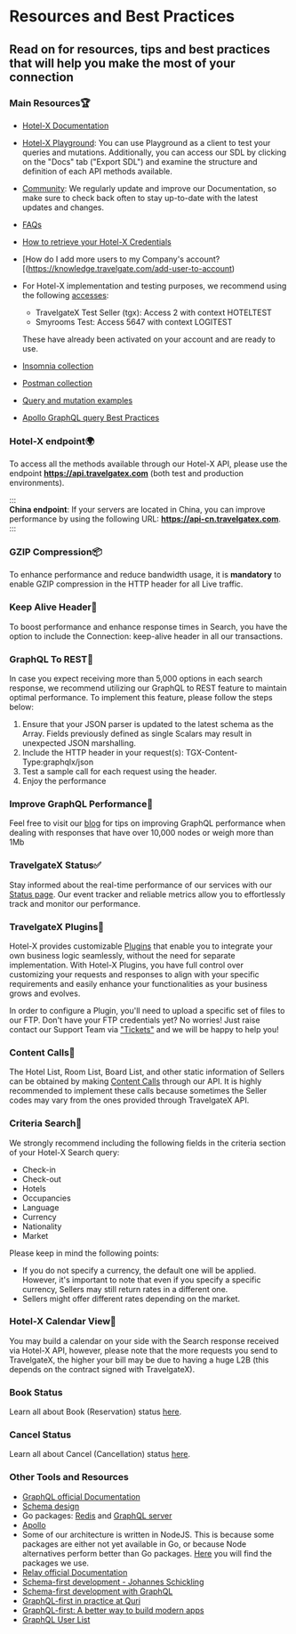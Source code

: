 ﻿---
sidebar_position: 5
---

# Resources and Best Practices

## Read on for resources, tips and best practices that will help you make the most of your connection

### Main Resources🏆

- [Hotel-X Documentation](https://docs.travelgatex.com/connectiontypesbuyers/hotel-x/)
- [Hotel-X Playground](https://api.travelgatex.com/playground): You can use Playground as a client to test your queries and mutations. Additionally, you can access our SDL by clicking on the "Docs" tab ("Export SDL") and examine the structure and definition of each API methods available.
- [Community](https://knowledge.travelgate.com/tgx-community): We regularly update and improve our Documentation, so make sure to check back often to stay up-to-date with the latest updates and changes.
- [FAQs](https://knowledge.travelgatex.com/faqs)
- [How to retrieve your Hotel-X Credentials](https://knowledge.travelgatex.com/hotel-x-credentials)
- [How do I add more users to my Company's account?[(https://knowledge.travelgate.com/add-user-to-account)
- For Hotel-X implementation and testing purposes, we recommend using the following [accesses](https://knowledge.travelgatex.com/hotel-x-credentials):
	- TravelgateX Test Seller (tgx): Access 2 with context HOTELTEST
	- Smyrooms Test: Access 5647 with context LOGITEST		


	These have already been activated on your account and are ready to use.

- [Insomnia collection](https://2825176.fs1.hubspotusercontent-na1.net/hubfs/2825176/Insomnia%20Customers%202023.json)
- [Postman collection](https://2825176.fs1.hubspotusercontent-na1.net/hubfs/2825176/Hotel-X.postman_collection%20Customers%202023.json)
- [Query and mutation examples](https://2825176.fs1.hubspotusercontent-na1.net/hubfs/2825176/Examples%20Customers%202023.docx)
- [Apollo GraphQL query Best Practices](https://www.apollographql.com/docs/react/data/operation-best-practices/)

### Hotel-X endpoint🌍

To access all the methods available through our Hotel-X API, please use the endpoint **https://api.travelgatex.com** (both test and production environments).

:::  
**China endpoint**: If your servers are located in China, you can improve performance by using the following URL: **https://api-cn.travelgatex.com**.
:::

### GZIP Compression📦
To enhance performance and reduce bandwidth usage, it is **mandatory** to enable GZIP compression in the HTTP header for all Live traffic.

### Keep Alive Header🔎
To boost performance and enhance response times in Search, you have the option to include the Connection: keep-alive header in all our transactions.

### GraphQL To REST🔋

In case you expect receiving more than 5,000 options in each search response, we recommend utilizing our GraphQL to REST feature to maintain optimal performance.
To implement this feature, please follow the steps below:
1. Ensure that your JSON parser is updated to the latest schema as the Array. Fields previously defined as single Scalars may result in unexpected JSON marshalling.
1. Include the HTTP header in your request(s): TGX-Content-Type:graphqlx/json
1. Test a sample call for each request using the header.
1. Enjoy the performance

### Improve GraphQL Performance🏅

Feel free to visit our [blog](https://blog.travelgatex.com/en/how-to-improve-graphql-performance) for tips on improving GraphQL performance when dealing with responses that have over 10,000 nodes or weigh more than 1Mb

### TravelgateX Status✅

Stay informed about the real-time performance of our services with our [Status page](https://status.travelgatex.com/). Our event tracker and reliable metrics allow you to effortlessly track and monitor our performance.

### TravelgateX Plugins🔨
Hotel-X provides customizable [Plugins](https://docs.travelgatex.com/connectiontypesbuyers/hotel-x/plugins/) that enable you to integrate your own business logic seamlessly, without the need for separate implementation. With Hotel-X Plugins, you have full control over customizing your requests and responses to align with your specific requirements and easily enhance your functionalities as your business grows and evolves.

In order to configure a Plugin, you'll need to upload a specific set of files to our FTP. Don't have your FTP credentials yet? No worries! Just raise contact our Support Team via ["Tickets"](https://app.travelgatex.com/tickets) and we will be happy to help you!


### Content Calls🏨

The Hotel List, Room List, Board List, and other static information of Sellers can be obtained by making [Content Calls](https://docs.travelgatex.com/connectiontypesbuyers/hotel-x/methods/staticcontent/) through our API. It is highly recommended to implement these calls because sometimes the Seller codes may vary from the ones provided through TravelgateX API.

### Criteria Search🔎
We strongly recommend including the following fields in the criteria section of your Hotel-X Search query:
- Check-in
- Check-out
- Hotels
- Occupancies
- Language
- Currency
- Nationality
- Market

Please keep in mind the following points:
- If you do not specify a currency, the default one will be applied.  However, it's important to note that even if you specify a specific currency, Sellers may still return rates in a different one.
- Sellers might offer different rates depending on the market.

### Hotel-X Calendar View📅
You may build a calendar on your side with the Search response received via Hotel-X API, however, please note that the more requests you send to TravelgateX, the higher your bill may be due to having a huge L2B (this depends on the contract signed with TravelgateX).

### Book Status
Learn all about Book (Reservation) status [here](https://knowledge.travelgatex.com/book-status).

### Cancel Status
Learn all about Cancel (Cancellation) status [here](https://knowledge.travelgatex.com/cancel-status).

### Other Tools and Resources
- [GraphQL official Documentation](http://graphql.org/learn/)
- [Schema design](https://github.com/APIs-guru/graphql-faker)
- Go packages: [Redis](https://godoc.org/github.com/garyburd/redigo/redis) and [GraphQL server](https://github.com/graph-gophers/graphql-go)
- [Apollo](http://dev.apollodata.com/)
- Some of our architecture is written in NodeJS. This is because some packages are either not yet available in Go, or because Node alternatives perform better than Go packages. [Here](https://github.com/apollographql/apollo-server) you will find the packages we use.
- [Relay official Documentation](https://relay.dev/docs/)
- [Schema-first development - Johannes Schickling](https://www.youtube.com/watch?v=SdWI7XaAeeY)
- [Schema-first development with GraphQL](https://conferences.oreilly.com/fluent/fl-ca-2017/public/schedule/detail/58715)
- [GraphQL-first in practice at Quri](https://dev-blog.apollodata.com/graphql-first-in-practice-at-quri-7bf84b260135)
- [GraphQL-first: A better way to build modern apps](https://dev-blog.apollodata.com/graphql-first-a-better-way-to-build-modern-apps-b5a04f7121a0)
- [GraphQL User List](http://graphql.org/users/)

